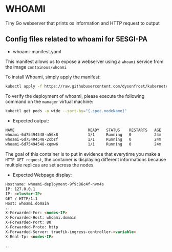 # WHOAMI
Tiny Go webserver that prints os information and HTTP request to output


## Config files related to whoami for 5ESGI-PA

- whoami-manifest.yaml

This manifest allows us to expose a webserver using a `whoami` service from the image `containous/whoami`

To install Whoami, simply apply the manifest:

```sh
kubectl apply -f https://raw.githubusercontent.com/dysonfrost/kubernetes/master/whoami/whoami-manifest.yaml
```

To verify the deployment of whoami, please execute the following command on the `manager` virtual machine:

```sh
kubectl get pods -o wide --sort-by="{.spec.nodeName}"
```

- Expected output:
```sh
NAME                                READY   STATUS    RESTARTS   AGE    IP           NODE             NOMINATED NODE   READINESS GATES
whoami-6d75494548-n56x8             1/1     Running   0          24m    10.1.1.22    juju-ea0acb-11   <none>           <none>
whoami-6d75494548-2cbzf             1/1     Running   0          24m    10.1.22.24   juju-ea0acb-12   <none>           <none>
whoami-6d75494548-xqmw6             1/1     Running   0          24m    10.1.91.22   juju-ea0acb-13   <none>           <none>

```

The goal of this container is to put in evidence that everytime you make a `HTTP GET request`, the container is displaying different informations because multiple replicas are set across the nodes.

- Expected Webpage display:

```html
Hostname: whoami-deployment-9f9c86c4f-nvm4s
IP: 127.0.0.1
IP: <cluster-IP>
GET / HTTP/1.1
Host: whoami.domain
...
X-Forwarded-For: <nodes-IP>
X-Forwarded-Host: whoami.domain
X-Forwarded-Port: 80
X-Forwarded-Proto: http
X-Forwarded-Server: traefik-ingress-controller-<variable>
X-Real-Ip: <nodes-IP>

...
```


